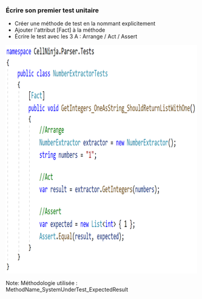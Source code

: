### Écrire son premier test unitaire

- Créer une méthode de test en la nommant explicitement
- Ajouter l'attribut [Fact] à la méthode
- Écrire le test avec les 3 A : Arrange / Act / Assert

<html>
  <div>
    <img class="centeredImage" src="images/unitTestExample.png" width="961" height="600" />
  </div>
</html>

Note:
Méthodologie utilisée : MethodName_SystemUnderTest_ExpectedResult
